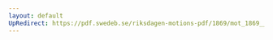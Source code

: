 ```yaml
---
layout: default
UpRedirect: https://pdf.swedeb.se/riksdagen-motions-pdf/1869/mot_1869__ak__00084/mot_1869__ak__00084_001.pdf
---
```

